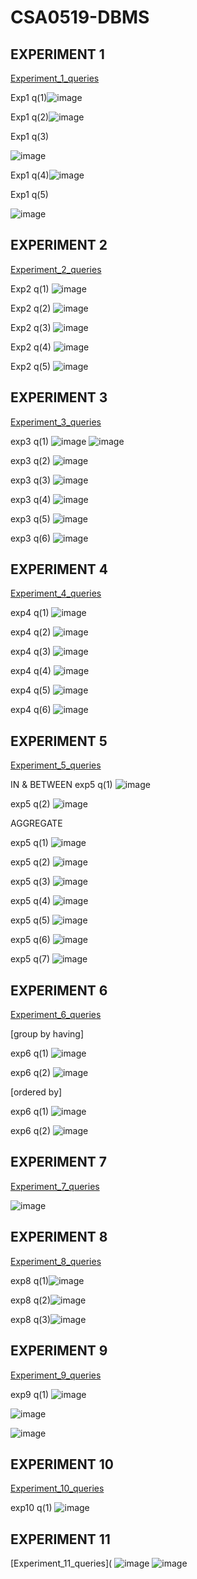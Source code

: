 # CSA0519-DBMS
## EXPERIMENT 1
[Experiment_1_queries](https://github.com/pranithasreec/CSA0519-DBMS/blob/main/EXPERIMENT%201)

Exp1 q(1)![image](https://user-images.githubusercontent.com/113974992/191305549-90c6b0e5-5cf2-4e25-a894-d226b7321586.png)

Exp1 q(2)![image](https://user-images.githubusercontent.com/113974992/191306467-4e8b3198-f918-4343-828c-8a9c69519fc2.png)

Exp1 q(3)

   ![image](https://user-images.githubusercontent.com/113974992/191308045-2d83e938-8999-471c-9974-3f49160af9f6.png)

Exp1 q(4)![image](https://user-images.githubusercontent.com/113974992/191308496-3c7621ab-895f-47c6-b6bd-1c594b8c801b.png)

Exp1 q(5) 

   ![image](https://user-images.githubusercontent.com/113974992/191309210-e07f2fe6-40f6-42a2-abf3-0f8e48611623.png)

## EXPERIMENT 2
[Experiment_2_queries](https://github.com/pranithasreec/CSA0519-DBMS/blob/main/EXPERIMENT%202)

Exp2 q(1) ![image](https://user-images.githubusercontent.com/113974992/191310814-96876efa-08e8-481c-a428-3b5e6502bbb7.png)

Exp2 q(2) ![image](https://user-images.githubusercontent.com/113974992/191311005-0b53e4b6-d190-451b-9233-357a5856ea31.png)

Exp2 q(3) ![image](https://user-images.githubusercontent.com/113974992/191311132-4e20ea7b-f9e8-4b76-9146-ab60eaff9bd4.png)

Exp2 q(4) ![image](https://user-images.githubusercontent.com/113974992/191311229-1feeaa0b-1b5e-4d37-aa6f-dbfc9f2a51e7.png)

Exp2 q(5) ![image](https://user-images.githubusercontent.com/113974992/191311353-6737cc36-5974-4768-bbc6-272da3ff7d5b.png)

## EXPERIMENT 3
[Experiment_3_queries](https://github.com/pranithasreec/CSA0519-DBMS/blob/main/EXPERIMENT%203)

exp3 q(1)
     ![image](https://user-images.githubusercontent.com/113974992/191490737-a17af74d-bffe-42a2-b1ad-62d3f4ec06ff.png)
     ![image](https://user-images.githubusercontent.com/113974992/191490861-6d762b47-c040-41f9-bde0-ab1f76830561.png)

exp3 q(2)
      ![image](https://user-images.githubusercontent.com/113974992/191490922-53019e70-8dc3-45ca-8ffd-98bf9cb2865f.png)

exp3 q(3)
      ![image](https://user-images.githubusercontent.com/113974992/191490986-282b0885-954b-4ae7-85c7-621fe9776d29.png)

exp3 q(4)
      ![image](https://user-images.githubusercontent.com/113974992/191491046-4ac0f3ab-a517-4528-af35-7093ed23cde4.png)

exp3 q(5)
      ![image](https://user-images.githubusercontent.com/113974992/191491109-f0c7f3bc-a4cb-4eaf-abf8-d97991e6b15d.png)

exp3 q(6)
      ![image](https://user-images.githubusercontent.com/113974992/191491164-059960ea-ea1d-4a59-b542-791bac54bd3c.png)

## EXPERIMENT 4
[Experiment_4_queries](https://github.com/pranithasreec/CSA0519-DBMS/blob/main/EXPERIMENT%204)

exp4 q(1) ![image](https://user-images.githubusercontent.com/113974992/191494683-6770e6e2-080d-4580-8898-e578cd9e5687.png)

exp4 q(2) ![image](https://user-images.githubusercontent.com/113974992/191494707-d7179c8c-2e63-4d5d-9818-00bf9ff4ede9.png)

exp4 q(3) ![image](https://user-images.githubusercontent.com/113974992/191494735-68cc9944-9c47-4941-a34e-dd48838e98c3.png)

exp4 q(4) ![image](https://user-images.githubusercontent.com/113974992/191494766-c5fb834d-eb68-4616-bd14-eb19da10de1c.png)

exp4 q(5) ![image](https://user-images.githubusercontent.com/113974992/191494784-d665b92d-e989-4da3-b350-22244894a883.png)

exp4 q(6) ![image](https://user-images.githubusercontent.com/113974992/191494812-6386b9ee-a7aa-406f-9597-908ac1bb50f5.png)

## EXPERIMENT 5
[Experiment_5_queries](https://github.com/pranithasreec/CSA0519-DBMS/blob/main/EXPERIMENT%205)

 IN & BETWEEN 
 exp5 q(1) ![image](https://user-images.githubusercontent.com/113974992/191496972-6e001003-89c5-48bf-9a7c-4f0fcda9b604.png)

 exp5 q(2) ![image](https://user-images.githubusercontent.com/113974992/191497020-3d49adf3-4a70-4406-99ab-b6839473c177.png)

AGGREGATE

exp5 q(1) ![image](https://user-images.githubusercontent.com/113974992/191497317-25e1564c-9fc3-4f54-94d7-2d138d568c29.png)

exp5 q(2) ![image](https://user-images.githubusercontent.com/113974992/191497357-a9bdb638-8f07-470f-bb18-4fd230b06449.png)

exp5 q(3) ![image](https://user-images.githubusercontent.com/113974992/191497399-071b5b2b-d188-407d-83a2-c5a5a47ee7cf.png)

exp5 q(4) ![image](https://user-images.githubusercontent.com/113974992/191497445-3097ba5b-52b8-406e-9ee5-5c706abb26e9.png)

exp5 q(5) ![image](https://user-images.githubusercontent.com/113974992/191497473-1a74372b-2f48-4be4-b9df-3f89f6eb0e51.png)

exp5 q(6) ![image](https://user-images.githubusercontent.com/113974992/191497518-32cfb92f-fdec-44a8-bf87-973a645859d5.png)

exp5 q(7) ![image](https://user-images.githubusercontent.com/113974992/191497560-b0095dca-21a0-4729-bf92-30125aebf545.png)

## EXPERIMENT 6
[Experiment_6_queries](https://github.com/pranithasreec/CSA0519-DBMS/blob/main/EXPERIMENT%206)

[group by having]

exp6 q(1) ![image](https://user-images.githubusercontent.com/113974992/191498214-55a8c967-d977-492a-bf42-43a3815037dd.png)

exp6 q(2) ![image](https://user-images.githubusercontent.com/113974992/191498242-d771dc92-289c-4e12-87c2-1b64cda135a7.png)

[ordered by]

exp6 q(1) ![image](https://user-images.githubusercontent.com/113974992/191498641-20459bf5-5b72-44b4-ab56-d8e0758259d3.png)

exp6 q(2) ![image](https://user-images.githubusercontent.com/113974992/191498772-478127e6-69ea-474e-b7c6-3c345deea714.png)

## EXPERIMENT 7
[Experiment_7_queries](https://github.com/pranithasreec/CSA0519-DBMS/blob/main/EXPERIMENT%207)

![image](https://user-images.githubusercontent.com/113974992/191500720-729c2f1e-d1a6-43a4-a8b5-b57e0190e12b.png)

## EXPERIMENT 8
[Experiment_8_queries](https://github.com/pranithasreec/CSA0519-DBMS/blob/main/EXPERIMENT%208)

exp8 q(1)![image](https://user-images.githubusercontent.com/113974992/191504054-c0615257-457d-435d-b701-3b2f62f5a264.png)

exp8 q(2)![image](https://user-images.githubusercontent.com/113974992/191504132-90859fcd-4ca0-4d49-a245-530f37cea532.png)

exp8 q(3)![image](https://user-images.githubusercontent.com/113974992/191504194-6006a7e7-09d4-4efc-a70d-3385d7cbf2aa.png)

## EXPERIMENT 9
[Experiment_9_queries](https://github.com/pranithasreec/CSA0519-DBMS/blob/main/EXPERIMENT%209)

exp9 q(1)
![image](https://user-images.githubusercontent.com/113974992/191508533-4a0046c9-cfa2-4f24-96b4-3590a260dd3b.png)

![image](https://user-images.githubusercontent.com/113974992/191508604-d5e6c546-4951-47bf-a576-8edb170a8fa8.png)

![image](https://user-images.githubusercontent.com/113974992/191508737-07f9d542-a340-4838-881f-8a7177f99951.png)

## EXPERIMENT 10
[Experiment_10_queries](https://github.com/pranithasreec/CSA0519-DBMS/blob/main/EXPERIMENT%2010)

exp10 q(1) ![image](https://user-images.githubusercontent.com/113974992/191511910-ad026ae1-ec81-4de6-8c94-cdc719c9f030.png)

## EXPERIMENT 11
[Experiment_11_queries](
![image](https://user-images.githubusercontent.com/113974992/191689692-36776093-23c4-41b0-b9ab-cec0ae82fc92.png)
![image](https://user-images.githubusercontent.com/113974992/191689980-0e04bca5-a68e-47da-9c7e-d7ca42f9a6b0.png)
